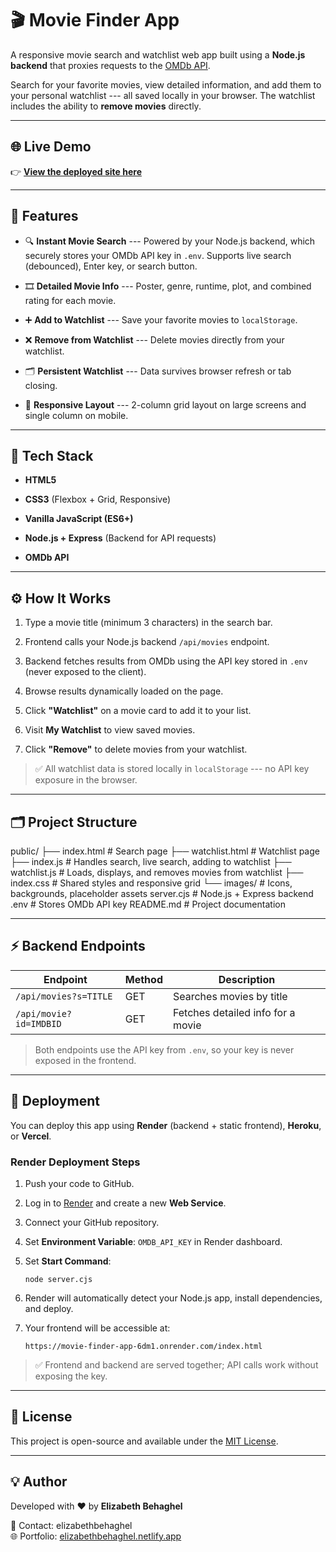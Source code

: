 🎬 Movie Finder App
===================

A responsive movie search and watchlist web app built using a **Node.js backend** that proxies requests to the [OMDb API](https://www.omdbapi.com/).

Search for your favorite movies, view detailed information, and add them to your personal watchlist --- all saved locally in your browser. The watchlist includes the ability to **remove movies** directly.

* * * * *

🌐 Live Demo
------------

👉 **[View the deployed site here](https://movie-finder-app-6dm1.onrender.com/index.html)**

* * * * *

🧠 Features
-----------

-   🔍 **Instant Movie Search** --- Powered by your Node.js backend, which securely stores your OMDb API key in `.env`. Supports live search (debounced), Enter key, or search button.

-   🎞️ **Detailed Movie Info** --- Poster, genre, runtime, plot, and combined rating for each movie.

-   ➕ **Add to Watchlist** --- Save your favorite movies to `localStorage`.

-   ❌ **Remove from Watchlist** --- Delete movies directly from your watchlist.

-   🗂️ **Persistent Watchlist** --- Data survives browser refresh or tab closing.

-   📱 **Responsive Layout** --- 2-column grid layout on large screens and single column on mobile.

* * * * *

🧩 Tech Stack
-------------

-   **HTML5**

-   **CSS3** (Flexbox + Grid, Responsive)

-   **Vanilla JavaScript (ES6+)**

-   **Node.js + Express** (Backend for API requests)

-   **OMDb API**

* * * * *

⚙️ How It Works
---------------

1.  Type a movie title (minimum 3 characters) in the search bar.

2.  Frontend calls your Node.js backend `/api/movies` endpoint.

3.  Backend fetches results from OMDb using the API key stored in `.env` (never exposed to the client).

4.  Browse results dynamically loaded on the page.

5.  Click **"Watchlist"** on a movie card to add it to your list.

6.  Visit **My Watchlist** to view saved movies.

7.  Click **"Remove"** to delete movies from your watchlist.

> ✅ All watchlist data is stored locally in `localStorage` --- no API key exposure in the browser.

* * * * *

🗂 Project Structure
--------------------
public/
├── index.html       # Search page
├── watchlist.html   # Watchlist page
├── index.js         # Handles search, live search, adding to watchlist
├── watchlist.js     # Loads, displays, and removes movies from watchlist
├── index.css        # Shared styles and responsive grid
└── images/          # Icons, backgrounds, placeholder assets
server.cjs           # Node.js + Express backend
.env                 # Stores OMDb API key
README.md            # Project documentation


* * * * *

⚡ Backend Endpoints
-------------------

| Endpoint | Method | Description |
| --- | --- | --- |
| `/api/movies?s=TITLE` | GET | Searches movies by title |
| `/api/movie?id=IMDBID` | GET | Fetches detailed info for a movie |

> Both endpoints use the API key from `.env`, so your key is never exposed in the frontend.

* * * * *

🚀 Deployment
-------------

You can deploy this app using **Render** (backend + static frontend), **Heroku**, or **Vercel**.

### Render Deployment Steps

1.  Push your code to GitHub.

2.  Log in to [Render](https://render.com/) and create a new **Web Service**.

3.  Connect your GitHub repository.

4.  Set **Environment Variable**: `OMDB_API_KEY` in Render dashboard.

5.  Set **Start Command**:

    `node server.cjs`

6.  Render will automatically detect your Node.js app, install dependencies, and deploy.

7.  Your frontend will be accessible at:

    `https://movie-finder-app-6dm1.onrender.com/index.html`

> ✅ Frontend and backend are served together; API calls work without exposing the key.

* * * * *

🪪 License
----------

This project is open-source and available under the [MIT License](LICENSE).

* * * * *

💡 Author
---------

Developed with ❤️ by **Elizabeth Behaghel**

📧 Contact: elizabethbehaghel\
🌐 Portfolio: [elizabethbehaghel.netlify.app](https://elizabethbehaghel.netlify.app)